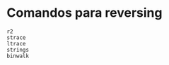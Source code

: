 # Comandos para reversing
	r2
	strace
	ltrace
	strings
	binwalk
<!--stackedit_data:
eyJoaXN0b3J5IjpbMTQ1MDY1NjEzNywtNTMwMzI1NjA1XX0=
-->